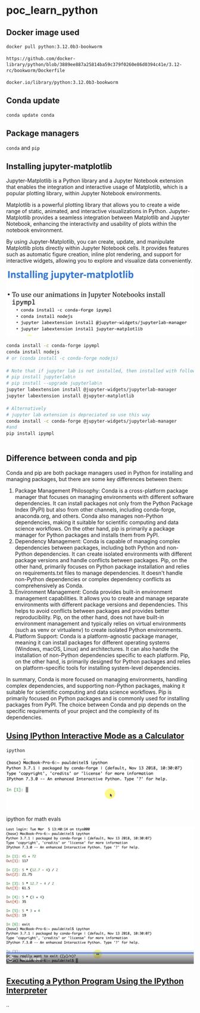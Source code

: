 # poc_learn_python

## Docker image used

```
docker pull python:3.12.0b3-bookworm

https://github.com/docker-library/python/blob/3889ee887a25814ba59c379f0260e86d0394c41e/3.12-rc/bookworm/Dockerfile

docker.io/library/python:3.12.0b3-bookworm
```

## Conda update

```
conda update conda
```

## Package managers

`conda` and `pip`

##

## Installing jupyter-matplotlib

Jupyter-Matplotlib is a Python library and a Jupyter Notebook extension that enables the integration and interactive usage of Matplotlib, which is a popular plotting library, within Jupyter Notebook environments.

Matplotlib is a powerful plotting library that allows you to create a wide range of static, animated, and interactive visualizations in Python. Jupyter-Matplotlib provides a seamless integration between Matplotlib and Jupyter Notebook, enhancing the interactivity and usability of plots within the notebook environment.

By using Jupyter-Matplotlib, you can create, update, and manipulate Matplotlib plots directly within Jupyter Notebook cells. It provides features such as automatic figure creation, inline plot rendering, and support for interactive widgets, allowing you to explore and visualize data conveniently.

![](assets/20230704_063428_image.png)

```sh
conda install -c conda-forge ipympl
conda install nodejs
# or (conda install -c conda-forge nodejs)

# Note that if jupyter lab is not installed, then installed with following commands
# pip install jupyterlab\n
# pip install --upgrade jupyterlab\n
jupyter labextension install @jupyter-widgets/jupyterlab-manager
jupyter labextension install @jupyter-matplotlib

# Alternatively
# jupyter lab extension is depreciated so use this way
conda install -c conda-forge @jupyter-widgets/jupyterlab-manager
#and
pip install ipympl



```

## Difference between conda and pip

Conda and pip are both package managers used in Python for installing and managing packages, but there are some key differences between them:

1. Package Management Philosophy: Conda is a cross-platform package manager that focuses on managing environments with different software dependencies. It can install packages not only from the Python Package Index (PyPI) but also from other channels, including conda-forge, anaconda.org, and others. Conda also manages non-Python dependencies, making it suitable for scientific computing and data science workflows. On the other hand, pip is primarily a package manager for Python packages and installs them from PyPI.
2. Dependency Management: Conda is capable of managing complex dependencies between packages, including both Python and non-Python dependencies. It can create isolated environments with different package versions and handle conflicts between packages. Pip, on the other hand, primarily focuses on Python package installation and relies on requirements.txt files to manage dependencies. It doesn't handle non-Python dependencies or complex dependency conflicts as comprehensively as Conda.
3. Environment Management: Conda provides built-in environment management capabilities. It allows you to create and manage separate environments with different package versions and dependencies. This helps to avoid conflicts between packages and provides better reproducibility. Pip, on the other hand, does not have built-in environment management and typically relies on virtual environments (such as venv or virtualenv) to create isolated Python environments.
4. Platform Support: Conda is a platform-agnostic package manager, meaning it can install packages for different operating systems (Windows, macOS, Linux) and architectures. It can also handle the installation of non-Python dependencies specific to each platform. Pip, on the other hand, is primarily designed for Python packages and relies on platform-specific tools for installing system-level dependencies.

In summary, Conda is more focused on managing environments, handling complex dependencies, and supporting non-Python packages, making it suitable for scientific computing and data science workflows. Pip is primarily focused on Python packages and is commonly used for installing packages from PyPI. The choice between Conda and pip depends on the specific requirements of your project and the complexity of its dependencies.

## [Using IPython Interactive Mode as a Calculator](https://learning.oreilly.com/videos/python-fundamentals/9780135917411/9780135917411-PFLL_Lesson01_01/)

```sh
ipython
```

![](assets/20230704_083620_image.png)



ipython for math evals

![](assets/20230704_085107_image.png)


## [Executing a Python Program Using the IPython Interpreter](https://learning.oreilly.com/videos/python-fundamentals/9780135917411/9780135917411-PFLL_Lesson01_02/)





..
